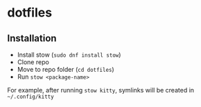 # dotfiles

## Installation

- Install stow (`sudo dnf install stow`)
- Clone repo
- Move to repo folder (`cd dotfiles`)
- Run `stow <package-name>`

For example, after running `stow kitty`, symlinks will be created in `~/.config/kitty`
